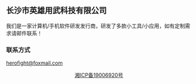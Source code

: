 ## 长沙市英雄用武科技有限公司

我们是一家计算机/手机软件研发发行商，研发了多款小工具/小应用，如有定制需求请邮件联系！


### 联系方式
herofight@foxmail.com

<div class="ftCon-Wrapper"><div id="ftConw">
<p align="center">
    <a href="http://beian.miit.gov.cn"> <u> 湘ICP备19006920号 </u></a>
</p>
</div></div>